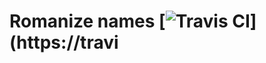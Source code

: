 # Romanize names [![Travis CI](https://travis-ci.org/muan/romanize-names.svg?branch=master)](https://travi